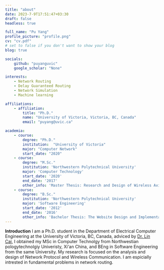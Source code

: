 ```yaml
---
title: "about"
date: 2023-7-9T17:51:47+03:30
draft: false
headless: true

full_name: "Pu Yang"
profile_picture: "profile.png"
cv: "cv.pdf"
# set to false if you don't want to show your blog
blog: true

socials:
    github: "puyanguvic"
    google_scholar: "None"

interests:
    - Network Routing
    - Delay Guaranteed Routing
    - Network Simulation
    - Machine learning

affiliations:
    - affiliation:
        title: "Ph.D."
        name: "University of Victoria, Victoria, BC, Canada"
        email: "puyang@uvic.ca"

academia:
    - course:
        degree: "Ph.D."
        institution:  "University of Victoria"
        major: "Computer Network"
        start_date: "2020"
    - course:
        degree: "M.Sc."
        institution: 'Northwestern Polytechnical University'
        major: 'Computer Technology'
        start_date: '2020'
        end_date: '2017'
        other_info: 'Master Thesis: Research and Design of Wireless Avionics Intra-Communication System, advised by Dr. Shining Li' 
    - course:
        degree: "B.Sc."
        institution: 'Northwestern Polytechnical University'
        major: 'Software Engineering'
        start_date: '2012'
        end_date: '2016'
        other_info: 'Bachelor Thesis: The Website Design and Implementation Based on Spring MVC framework'
---
```


**Introduction** I am a Ph.D. student in the Department of Electrical Computer Engineering at the University of Victoria, BC, Canada, adviced by [Dr. Lin Cai][1], I obtained my MSc in Computer Technolgy from Northwestian pologytechnolgiy Univeristy, Xi'an China, and BEng in Software Engineering from the same University. My research is focused on the analysis and design of Network Protocol and Wireless Communication. I am espicially intrested in fundamental problems in network routing.

[1]: https://www.ece.uvic.ca/~cai/